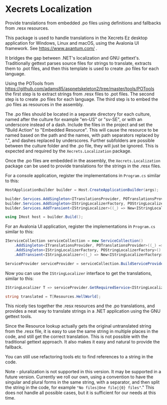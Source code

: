 # Xecrets Localization

Provide translations from embedded .po files using definitions and fallbacks from .resx resources.

This package is used to handle translations in the Xecrets Ez desktop application for Windows, Linux
and macOS, using the Avalonia UI framework. See https://www.axantum.com/ .

It bridges the gap between .NET's localization and GNU gettext's. Traditionally gettext parses
source files for strings to translate, extracts them to .pot files, and then this template is used
to create .po files for each language.

Using the POTools from https://github.com/adams85/aspnetskeleton2/tree/master/tools/POTools the
first step is to extract strings from .resx files to .pot files. The second step is to create .po
files for each language. The third step is to embed the .po files as resources in the assembly.

The .po files should be located in a separate directory for each culture, named after the culture
for example "en-US" or "sv-SE", or with an underscore instead of a dash. Include the files in the
project and set the "Build Action" to "Embedded Resource". This will cause the resource to be named
based on the path and the names, with path separators replaced by ".", and dashes replaced by
underscores. Further subfolders are possible between the culture folder and the .po file, they will
just be ignored. This is expected and required by the `Xecrets.Localization` package.

Once the .po files are embedded in the assembly, the `Xecrets.Localization` package can be used to
provide translations for the strings in the .resx files.

For a console application, register the implementations in `Program.cs` similar to this:

```csharp
HostApplicationBuilder builder = Host.CreateApplicationBuilder(args);

builder.Services.AddSingleton<ITranslationsProvider, POTranslationsProvider>((_) => new POTranslationsProvider(Assembly.GetExecutingAssembly()))
builder.Services.AddSingleton<IStringLocalizerFactory, POStringLocalizerFactory>()
builder.Services.AddTransient<IStringLocalizer>((_) => New<IStringLocalizerFactory>().Create(string.Empty, "Embedded .po resources"))

using IHost host = builder.Build();
```

For an Avalonia UI application, register the implementations in `Program.cs` similar to this:

```csharp
IServiceCollection serviceCollection = new ServiceCollection()
    .AddSingleton<ITranslationsProvider, POTranslationsProvider>((_) => new POTranslationsProvider(Assembly.GetExecutingAssembly()))
    .AddSingleton<IStringLocalizerFactory, POStringLocalizerFactory>()
    .AddTransient<IStringLocalizer>((_) => New<IStringLocalizerFactory>().Create(string.Empty, "Embedded .po resources"))

ServiceProvider serviceProvider = serviceCollection.BuildServiceProvider();
```

Now you can use the `IStringLocalizer` interface to get the translations, similar to this:
    
```csharp
IStringLocalizer T => serviceProvider.GetRequiredService<IStringLocalizer>();

string translated = T[Resources.HellWorld];
```

This nicely ties together the .resx resources and the .po translations, and provides a neat way to
translate strings in a .NET application using the GNU gettext tools.

Since the Resource lookup actually gets the original untranslated string from the .resx file, it is
easy to use the same string in multiple places in the code, and still get the correct translation.
This is not possible with the traditional gettext approach. It also makes it easy and natural to
provide the fallback.

You can still use refactoring tools etc to find references to a string in the code.

Note - pluralization is not supported in this version. It may be supported in a future version.
Currently we roll our own, using a convention to have the singular and plural forms in the same
string, with a separator, and then split the string in the code, for example `"No files|One file|{0}
files"`." This does not handle all possible cases, but it is sufficient for our needs at this time.
